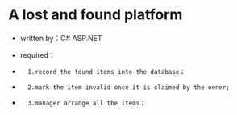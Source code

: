 # A lost and found platform

- written by：C# ASP.NET

- required：
-       1.record the found items into the database；
-       2.mark the item invalid once it is claimed by the oener;
-       3.manager arrange all the items；

